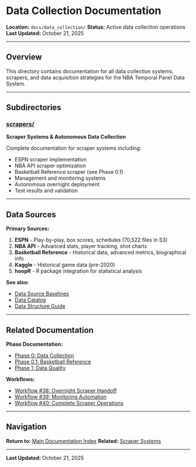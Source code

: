 # Data Collection Documentation

**Location:** `docs/data_collection/`
**Status:** Active data collection operations
**Last Updated:** October 21, 2025

---

## Overview

This directory contains documentation for all data collection systems, scrapers, and data acquisition strategies for the NBA Temporal Panel Data System.

---

## Subdirectories

### [scrapers/](scrapers/)
**Scraper Systems & Autonomous Data Collection**

Complete documentation for scraper systems including:
- ESPN scraper implementation
- NBA API scraper optimization
- Basketball Reference scraper (see Phase 0.1)
- Management and monitoring systems
- Autonomous overnight deployment
- Test results and validation

---

## Data Sources

**Primary Sources:**
1. **ESPN** - Play-by-play, box scores, schedules (70,522 files in S3)
2. **NBA API** - Advanced stats, player tracking, shot charts
3. **Basketball Reference** - Historical data, advanced metrics, biographical info
4. **Kaggle** - Historical game data (pre-2020)
5. **hoopR** - R package integration for statistical analysis

**See also:**
- [Data Source Baselines](../DATA_SOURCE_BASELINES.md)
- [Data Catalog](../DATA_CATALOG.md)
- [Data Structure Guide](../DATA_STRUCTURE_GUIDE.md)

---

## Related Documentation

**Phase Documentation:**
- [Phase 0: Data Collection](../phases/PHASE_0_INDEX.md)
- [Phase 0.1: Basketball Reference](../phases/phase_0/0.1_basketball_reference/)
- [Phase 1: Data Quality](../phases/PHASE_1_INDEX.md)

**Workflows:**
- [Workflow #38: Overnight Scraper Handoff](../claude_workflows/workflow_descriptions/38_overnight_scraper_handoff.md)
- [Workflow #39: Monitoring Automation](../claude_workflows/workflow_descriptions/39_monitoring_automation.md)
- [Workflow #40: Complete Scraper Operations](../claude_workflows/workflow_descriptions/40_complete_scraper_operations.md)

---

## Navigation

**Return to:** [Main Documentation Index](../README.md)
**Related:** [Scraper Systems](scrapers/)

---

**Last Updated:** October 21, 2025
